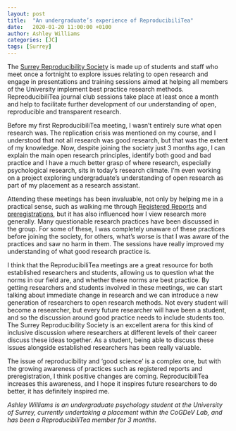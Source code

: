 ```yaml
---
layout: post
title:  "An undergraduate’s experience of ReproducibiliTea"
date:   2020-01-20 11:00:00 +0100
author: Ashley Williams
categories: [JC]
tags: [Surrey]
---
```



The [Surrey Reproducibility Society](https://activity.ussu.co.uk/surreyreproducibility) is made up of students and staff who meet once a fortnight to   explore issues relating to open research and engage in presentations and training sessions aimed at helping all members of the University implement best practice research methods.
RepreoducibiliTea journal club sessions take place at least once a month and help to facilitate further development of our understanding of open, reproducible and transparent research.

Before my first ReproducibiliTea meeting, I wasn’t entirely sure what open research was.
The replication crisis was mentioned on my course, and I understood that not all research was good research, but that was the extent of my knowledge.
Now, despite joining the society just 3 months ago, I can explain the main open research principles, identify both good and bad practice and I have a much better grasp of where research, especially psychological research, sits in today’s research climate.
I’m even working on a project exploring undergraduate’s understanding of open research as part of my placement as a research assistant.

Attending these meetings has been invaluable, not only by helping me in a practical sense, such as walking me through [Registered Reports](https://cos.io/rr/) and [preregistrations](https://cos.io/prereg/), but it has also influenced how I view research more generally.
Many questionable research practices have been discussed in the group.
For some of these, I was completely unaware of these practices before joining the society, for others, what’s worse is that I was aware of the practices and saw no harm in them.
The sessions have really improved my understanding of what good research practice is.  

I think that the ReproducibiliTea meetings are a great resource for both established researchers and students, allowing us to question what the norms in our field are, and whether these norms are best practice.
By getting researchers and students involved in these meetings, we can start talking about immediate change in research and we can introduce a new generation of researchers to open research methods.
Not every student will become a researcher, but every future researcher will have been a student, and so the discussion around good practice needs to include students too.
The Surrey Reproducibility Society is an excellent arena for this kind of inclusive discussion where researchers at different levels of their career discuss these ideas together.
As a student, being able to discuss these issues alongside established researchers has been really valuable. 

The issue of reproducibility and ‘good science’ is a complex one, but with the growing awareness of practices such as registered reports and preregistration, I think positive changes are coming. ReproducibiliTea increases this awareness, and I hope it inspires future researchers to do better, it has definitely inspired me.  

*Ashley Williams is an undergraduate psychology student at the University of Surrey, currently undertaking a placement within the CoGDeV Lab, and has been a ReproducibiliTea member for 3 months.*

